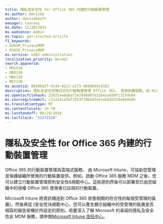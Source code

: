 ```yaml
---
title: 隱私及安全性 for Office 365 內建的行動裝置管理
ms.author: deniseb
author: denisebmsft
manager: laurawi
ms.date: 11/20/2015
ms.audience: Admin
ms.topic: get-started-article
f1_keywords:
- O365M_PrivacyMDM
- O365E_PrivacyMDM
ms.service: o365-administration
localization_priority: Normal
search.appverid:
- MOE150
- MED150
- MBS150
- MET150
ms.assetid: 89396927-4144-42c2-a1f3-6600649c8102
description: 隱私及安全性陳述式的行動裝置管理 Office 365、 雲端架構服務，由 Microsoft Intune，可協助您提供管理並保護組織所使用的行動裝置。
ms.openlocfilehash: 230254e8d8af3e2948d6fd22b42eb50f1127de04
ms.sourcegitcommit: c31424cafbf1953f2864d7e2ceb95b329a694edb
ms.translationtype: MT
ms.contentlocale: zh-TW
ms.lasthandoff: 08/29/2018
ms.locfileid: "23272228"
---
```

# <a name="privacy-and-security-for-built-in-mobile-device-management-for-office-365"></a>隱私及安全性 for Office 365 內建的行動裝置管理

Office 365 的行動裝置管理為雲端式服務、 由 Microsoft Intune，可協助您管理並保護組織所使用的行動裝置提供。例如，啟動 Office 365 服務 MDM 之後，您可以建立行動裝置管理原則安全性&amp;規範中心。這些原則然後可以部署至已由您組織中的授權 Office 365 使用者已註冊的行動裝置。
  
Microsoft Intune 將資訊傳送到 Office 365 狀態相關的符合性的每個受管理的裝置]，然後再從 [安全性]&amp;規範中心，您可以產生顯示組織中的受管理的裝置是否相容的報告架構於所設定的原則。若要深入了解 Microsoft 的承諾的隱私及安全性此 MDM 服務，請參閱[Microsoft Intune 信任中心](https://www.microsoft.com/en-us/server-cloud/products/intune-trust-center/overview.aspx)。 
  

